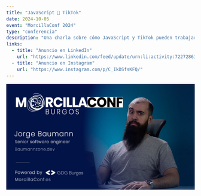 ```yaml
---
title: "JavaScript 🤝 TikTok"
date: 2024-10-05
event: "MorcillaConf 2024"
type: "conferencia"
description: "Una charla sobre cómo JavaScript y TikTok pueden trabajar juntos para crear experiencias únicas"
links:
  - title: "Anuncio en LinkedIn"
    url: "https://www.linkedin.com/feed/update/urn:li:activity:7227286177093976065/"
  - title: "Anuncio en Instagram"
    url: "https://www.instagram.com/p/C_IkDSfsKFQ/"
---
```


![JavaScript 🤝 TikTok - MorcillaConf](../../assets/talks/javascript-tiktok-morcilla/main.png)
